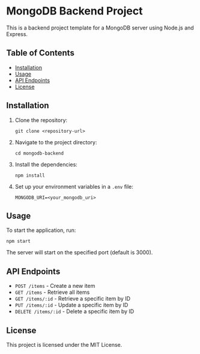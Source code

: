 # MongoDB Backend Project

This is a backend project template for a MongoDB server using Node.js and Express.

## Table of Contents
- [Installation](#installation)
- [Usage](#usage)
- [API Endpoints](#api-endpoints)
- [License](#license)

## Installation

1. Clone the repository:
   ```
   git clone <repository-url>
   ```

2. Navigate to the project directory:
   ```
   cd mongodb-backend
   ```

3. Install the dependencies:
   ```
   npm install
   ```

4. Set up your environment variables in a `.env` file:
   ```
   MONGODB_URI=<your_mongodb_uri>
   ```

## Usage

To start the application, run:
```
npm start
```

The server will start on the specified port (default is 3000).

## API Endpoints

- `POST /items` - Create a new item
- `GET /items` - Retrieve all items
- `GET /items/:id` - Retrieve a specific item by ID
- `PUT /items/:id` - Update a specific item by ID
- `DELETE /items/:id` - Delete a specific item by ID

## License

This project is licensed under the MIT License.
